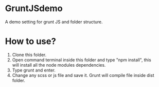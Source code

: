 # GruntJSdemo
A demo setting for grunt JS and folder structure.

# How to use?
1. Clone this folder.
2. Open command terminal inside this folder and type "npm install", this will install all the node modules dependencies.
3. Type grunt and enter.
4. Change any scss or js file and save it. Grunt will compile file inside dist folder.
